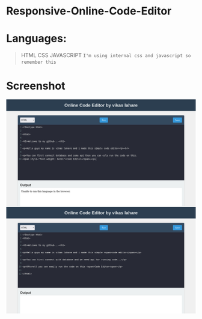 # Responsive-Online-Code-Editor

# **Languages:**
> HTML CSS JAVASCRIPT ``I'm using internal css and javascript so remember this``

# **Screenshot**

![](img/code1.png)
![](img/code.png)
